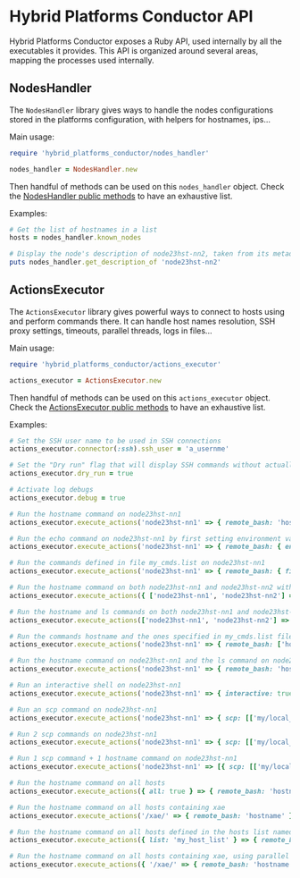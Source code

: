 # Hybrid Platforms Conductor API

Hybrid Platforms Conductor exposes a Ruby API, used internally by all the executables it provides.
This API is organized around several areas, mapping the processes used internally.

## NodesHandler

The `NodesHandler` library gives ways to handle the nodes configurations stored in the platforms configuration, with helpers for hostnames, ips...

Main usage:
```ruby
require 'hybrid_platforms_conductor/nodes_handler'

nodes_handler = NodesHandler.new
```

Then handful of methods can be used on this `nodes_handler` object.
Check the [NodesHandler public methods](../lib/hybrid_platforms_conductor/nodes_handler.rb) to have an exhaustive list.

Examples:
```ruby
# Get the list of hostnames in a list
hosts = nodes_handler.known_nodes

# Display the node's description of node23hst-nn2, taken from its metadata
puts nodes_handler.get_description_of 'node23hst-nn2'
```

## ActionsExecutor

The `ActionsExecutor` library gives powerful ways to connect to hosts using and perform commands there.
It can handle host names resolution, SSH proxy settings, timeouts, parallel threads, logs in files...

Main usage:
```ruby
require 'hybrid_platforms_conductor/actions_executor'

actions_executor = ActionsExecutor.new
```

Then handful of methods can be used on this `actions_executor` object.
Check the [ActionsExecutor public methods](../lib/hybrid_platforms_conductor/actions_executor.rb) to have an exhaustive list.

Examples:
```ruby
# Set the SSH user name to be used in SSH connections
actions_executor.connector(:ssh).ssh_user = 'a_usernme'

# Set the "Dry run" flag that will display SSH commands without actually executing them
actions_executor.dry_run = true

# Activate log debugs
actions_executor.debug = true

# Run the hostname command on node23hst-nn1
actions_executor.execute_actions('node23hst-nn1' => { remote_bash: 'hostname' })

# Run the echo command on node23hst-nn1 by first setting environment variables
actions_executor.execute_actions('node23hst-nn1' => { remote_bash: { env: { 'MY_ENV' => 'value' }, commands: 'echo "${MY_ENV}"' } })

# Run the commands defined in file my_cmds.list on node23hst-nn1
actions_executor.execute_actions('node23hst-nn1' => { remote_bash: { file: 'my_cmds.list' } })

# Run the hostname command on both node23hst-nn1 and node23hst-nn2 with timeout of 5 seconds
actions_executor.execute_actions({ ['node23hst-nn1', 'node23hst-nn2'] => { remote_bash: 'hostname' } }, timeout: 5)

# Run the hostname and ls commands on both node23hst-nn1 and node23hst-nn2
actions_executor.execute_actions(['node23hst-nn1', 'node23hst-nn2'] => { remote_bash: ['hostname', 'ls'] })

# Run the commands hostname and the ones specified in my_cmds.list file on node23hst-nn1
actions_executor.execute_actions('node23hst-nn1' => { remote_bash: ['hostname', { file: 'my_cmds.list' }] })

# Run the hostname command on node23hst-nn1 and the ls command on node23hst-nn2
actions_executor.execute_actions('node23hst-nn1' => { remote_bash: 'hostname' }, 'node23hst-nn2' => { remote_bash: 'ls' } )

# Run an interactive shell on node23hst-nn1
actions_executor.execute_actions('node23hst-nn1' => { interactive: true })

# Run an scp command on node23hst-nn1
actions_executor.execute_actions('node23hst-nn1' => { scp: [['my/local_file', 'my/remote_file']] })

# Run 2 scp commands on node23hst-nn1
actions_executor.execute_actions('node23hst-nn1' => { scp: [['my/local_file1', 'my/remote_file1'], ['my/local_file2', 'my/remote_file2']] })

# Run 1 scp command + 1 hostname command on node23hst-nn1
actions_executor.execute_actions('node23hst-nn1' => [{ scp: [['my/local_file', 'my/remote_file']] }, { remote_bash: 'hostname'}])

# Run the hostname command on all hosts
actions_executor.execute_actions({ all: true } => { remote_bash: 'hostname' })

# Run the hostname command on all hosts containing xae
actions_executor.execute_actions('/xae/' => { remote_bash: 'hostname' })

# Run the hostname command on all hosts defined in the hosts list named my_host_list (file present in hosts_lists/my_host_list)
actions_executor.execute_actions({ list: 'my_host_list' } => { remote_bash: 'hostname' })

# Run the hostname command on all hosts containing xae, using parallel execution (log files will be output in run_logs/*.stdout)
actions_executor.execute_actions({ '/xae/' => { remote_bash: 'hostname' } }, concurrent: true)
```
